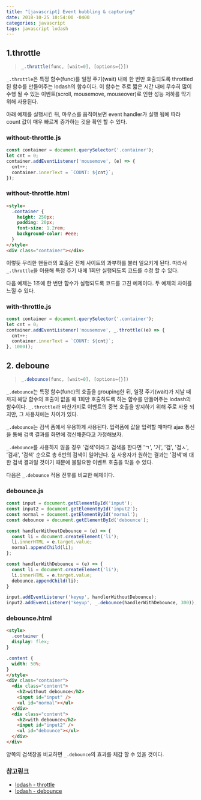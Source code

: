 ```yaml
---
title: "[javascript] Event bubbling & capturing"
date: 2018-10-25 10:54:00 -0400
categories: javascript
tags: javascript lodash
---
```


## 1.throttle

> ```js
> _.throttle(func, [wait=0], [options={}])
> ```

``_.throttle``은 특정 함수(func)를 일정 주기(wait) 내에 한 번만 호출되도록 throttled된 함수를 만들어주는 lodash의 함수이다. 이 함수는 주로 짧은 시간 내에 무수히 많이 수행 될 수 있는 이벤트(scroll, mousemove, mouseover)로 인한 성능 저하를 막기 위해 사용된다.

아래 예제를 실행시킨 뒤, 마우스를 움직여보면 event handler가 실행 됨에 따라 count 값이 매우 빠르게 증가하는 것을 확인 할 수 있다.

### without-throttle.js

```js
const container = document.querySelector('.container');
let cnt = 0;
container.addEventListener('mousemove', (e) => {
  cnt++;
  container.innerText = `COUNT: ${cnt}`;
});
```

### without-throttle.html

```html
<style>
  .container {
    height: 250px;
    padding: 20px;
    font-size: 1.2rem;
    background-color: #eee;
  }
</style>
<div class="container"></div>
```

이렇듯 무리한 핸들러의 호출은 전체 사이트의 과부하를 불러 일으키게 된다. 따라서 ``_.throttle``을 이용해 특정 주기 내에 1회만 실행되도록 코드를 수정 할 수 있다.

다음 예제는 1초에 한 번만 함수가 실행되도록 코드를 고친 예제이다.
두 예제의 차이를 느낄 수 있다.

### with-throttle.js

```js
const container = document.querySelector('.container');
let cnt = 0;
container.addEventListener('mousemove', _.throttle((e) => {
  cnt++;
  container.innerText = `COUNT: ${cnt}`;
}, 1000));
```

## 2. deboune

> ```js
> _.debounce(func, [wait=0], [options={}])﻿
> ```

``_.debounce``는 특정 함수(func)의 호출을 grouping한 뒤, 일정 주기(wait)가 지날 때까지 해당 함수의 호출이 없을 때 1회만 호출하도록 하는 함수를 만들어주는 lodash의 함수이다. ``_.throttle``과 마찬가지로 이벤트의 중복 호출을 방지하기 위해 주로 사용 되지만, 그 사용처에는 차이가 있다.

``_.debounce``는 검색 폼에서 유용하게 사용된다. 입력폼에 값을 입력할 때마다 ajax 통신을 통해 검색 결과를 화면에 갱신해준다고 가정해보자.

``_.debounce``를 사용하지 않을 경우 '검색'이라고 검색을 한다면 'ㄱ', '거', '검', '검ㅅ', '검새', '검색' 순으로 총 6번의 검색이 일어난다. 실 사용자가 원하는 결과는 '검색'에 대한 검색 결과일 것이기 때문에 불필요한 이벤트 호출을 막을 수 있다.

다음은 ``_.debounce`` 적용 전후를 비교한 예제이다.

### debounce.js

```js
const input = document.getElementById('input');
const input2 = document.getElementById('input2');
const normal = document.getElementById('normal');
const debounce = document.getElementById('debounce');

const handlerWithoutDebounce = (e) => {
  const li = document.createElement('li');
  li.innerHTML = e.target.value;
  normal.appendChild(li);
};

const handlerWithDebounce = (e) => {
  const li = document.createElement('li');
  li.innerHTML = e.target.value;
  debounce.appendChild(li);
}

input.addEventListener('keyup', handlerWithoutDebounce);
input2.addEventListener('keyup', _.debounce(handlerWithDebounce, 300));
```

### debounce.html

```html
<style>
  .container {
  display: flex;
}

.content {
  width: 50%;
}
</style>
<div class="container">
  <div class="content">
    <h2>without debounce</h2>
    <input id="input" />
    <ul id="normal"></ul>
  </div>
  <div class="content">
    <h2>with debounce</h2>
    <input id="input2" />
    <ul id="debounce"></ul>
  </div>
</div>
```

양쪽의 검색창을 비교하면 ```_.debounce```의 효과를 체감 할 수 있을 것이다.

### 참고링크

- [lodash - throttle][link-throttle]
- [lodash - debounce][link-debounce]

[link-throttle]: https://lodash.com/docs#throttle
[link-debounce]: https://lodash.com/docs#debounce
